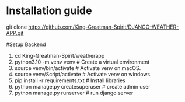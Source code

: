 # Installation guide

git clone https://github.com/King-Greatman-Spirit/DJANGO-WEATHER-APP.git

#Setup Backend
1. cd King-Greatman-Spirit/weatherapp
2. python3.10 -m venv venv # Create a virtual environment
3. source venv/bin/activate # Activate venv on macOS.
4. source venv/Script/activate # Activate venv on windows.
5. pip install -r requirements.txt # Install libraries
6. python manage.py createsuperuser # create admin user
7. python manage.py runserver # run django server


